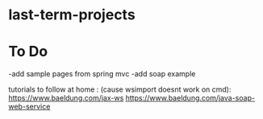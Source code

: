 # last-term-projects

# To Do
-add sample pages from spring mvc 
-add soap example

tutorials to follow at home : (cause wsimport doesnt work on cmd):
https://www.baeldung.com/jax-ws
https://www.baeldung.com/java-soap-web-service
